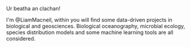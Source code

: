 Ur beatha an clachan!

I'm @LiamMacneil, within you will find some data-driven projects in biological and geosciences. Biological oceanography, microbial ecology, species distribution models and some machine learning tools are all considered.  



<!---
LiamMacNeil/LiamMacNeil is a ✨ special ✨ repository because its `README.md` (this file) appears on your GitHub profile.
You can click the Preview link to take a look at your changes.
--->
